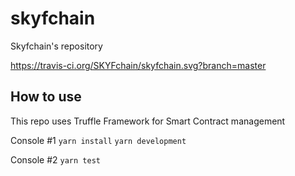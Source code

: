 # skyfchain
Skyfchain's repository

https://travis-ci.org/SKYFchain/skyfchain.svg?branch=master

## How to use

This repo uses Truffle Framework for Smart Contract management

Console #1
`yarn install`
`yarn development`

Console #2
`yarn test`
